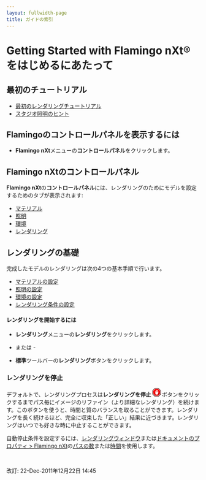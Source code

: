 ```yaml
---
layout: fullwidth-page
title: ガイドの索引
---
```


# Getting Started with Flamingo nXt®をはじめるにあたって

## 最初のチュートリアル
* [最初のレンダリングチュートリアル]({{site.baseurl}}/{{page.language}}/flamingo/5/guides/getting-started-tutorial.html)
* [スタジオ照明のヒント]({{site.baseurl}}/{{page.language}}/flamingo/5/guides/studio-lighting-basics.html)

## Flamingoのコントロールパネルを表示するには
  * **Flamingo nXt**メニューの**コントロールパネル**をクリックします。

## Flamingo nXtのコントロールパネル
**Flamingo nXt**の**コントロールパネル**には、レンダリングのためにモデルを設定するためのタブが表示されます:

 *  [マテリアル]({{site.baseurl}}/{{page.language}}/flamingo/5/help/libraries.html#material)
 *  [照明]({{site.baseurl}}/{{page.language}}/flamingo/5/help/lighting-tab.html)
 *  [環境]({{site.baseurl}}/{{page.language}}/flamingo/5/help/environment-tab.html)
 *  [レンダリング]({{site.baseurl}}/{{page.language}}/flamingo/5/help/render-tab.html)

## レンダリングの基礎

完成したモデルのレンダリングは次の4つの基本手順で行います。

 *  [マテリアルの設定](..\materials\materials-tab.html)
 *  [照明の設定](../lighting/lighting-tab.html)
 *  [環境の設定](../environment/environment-tab.html)
 *  [レンダリング条件の設定](../render/render-tab.html)

#### レンダリングを開始するには

 * **レンダリング**メニューの**レンダリング**をクリックします。
- または -

 * **標準**ツールバーの**レンダリング**ボタンをクリックします。

### レンダリングを停止


デフォルトで、レンダリングプロセスは**レンダリングを停止** ![images/stop.png](images/stop.png)ボタンをクリックするまでパス毎にイメージのリファイン（より詳細なレンダリング）を続けます。このボタンを使うと、時間と質のバランスを取ることができます。レンダリングを長く続けるほど、完全に収束した「正しい」結果に近づきます。レンダリングはいつでも好きな時に中止することができます。


自動停止条件を設定するには、[レンダリングウィンドウ](..\render\render-window.html)または[ドキュメントのプロパティ &gt; Flamingo nXt](..\render\documentproperties-flamingo.html)の[パスの数](..\render\render-window.html#number-of-passes)または[時間](..\render\render-window.html#time)を使用します。

&#160;

改訂: 22-Dec-2011年12月22日 14:45
